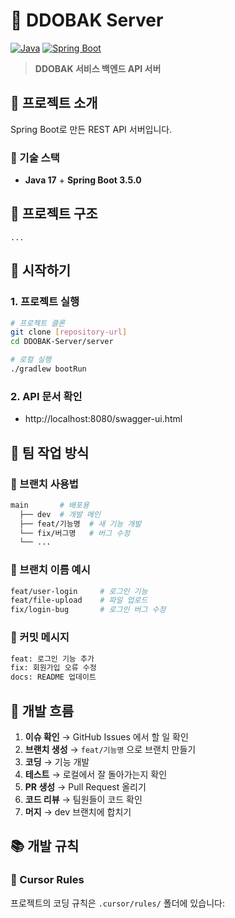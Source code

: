 # 🚀 DDOBAK Server

[![Java](https://img.shields.io/badge/Java-17-ED8B00?style=flat-square&logo=openjdk&logoColor=white)](https://openjdk.java.net/)
[![Spring Boot](https://img.shields.io/badge/Spring%20Boot-3.5.0-6DB33F?style=flat-square&logo=spring&logoColor=white)](https://spring.io/projects/spring-boot)

> **DDOBAK 서비스 백엔드 API 서버**

## 🎯 프로젝트 소개

Spring Boot로 만든 REST API 서버입니다. 

### 🔧 기술 스택
- **Java 17** + **Spring Boot 3.5.0**

## 📁 프로젝트 구조

```
...
```

## 🚀 시작하기

### 1. 프로젝트 실행
```bash
# 프로젝트 클론
git clone [repository-url]
cd DDOBAK-Server/server

# 로컬 실행
./gradlew bootRun
```

### 2. API 문서 확인
- http://localhost:8080/swagger-ui.html

## 👥 팀 작업 방식

### 🌳 브랜치 사용법
```bash
main       # 배포용
  ├── dev  # 개발 메인
  ├── feat/기능명  # 새 기능 개발
  └── fix/버그명   # 버그 수정
  └── ...
```

### 📝 브랜치 이름 예시
```bash
feat/user-login     # 로그인 기능
feat/file-upload    # 파일 업로드
fix/login-bug       # 로그인 버그 수정
```

### 💬 커밋 메시지
```bash
feat: 로그인 기능 추가
fix: 회원가입 오류 수정
docs: README 업데이트
```

## 🔄 개발 흐름

1. **이슈 확인** → GitHub Issues 에서 할 일 확인
2. **브랜치 생성** → `feat/기능명` 으로 브랜치 만들기
3. **코딩** → 기능 개발
4. **테스트** → 로컬에서 잘 돌아가는지 확인
5. **PR 생성** → Pull Request 올리기
6. **코드 리뷰** → 팀원들이 코드 확인
7. **머지** → dev 브랜치에 합치기

## 📚 개발 규칙

### 🎯 Cursor Rules
프로젝트의 코딩 규칙은 `.cursor/rules/` 폴더에 있습니다: